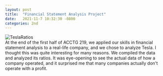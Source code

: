 ```yaml
---
layout: post
title:  "Financial Statement Analysis Project"
date:   2021-11-7 10:32:30 -0800
categories: 2nd
---
```


![TeslaRatios](/images/teslaratios.jpg)
<br>
At the end of the first half of ACCTG 219, we applied our skills in financial statement analysis to a real-life company, and we chose to analyze Tesla. I thought this was quite interesting for many reasons. We compiled the data and analyzed its ratios. It was eye-opening to see the actual data of how a company operated, and it surprised me that many companies actually don't operate with a profit.